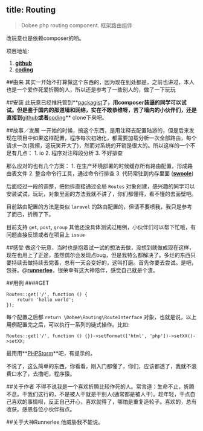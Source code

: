 title:  Routing
---
> Dobee php routing component. 框架路由组件

改玩意也是依赖composer的哟。

项目地址:

1. **[github][1]**
2. **[coding][2]**

##由来
其实一开始不打算做这个东西的，因为现在到处都是，之前也讲过，本人也是一个爱作死爱折腾的人，所以还是参考了一些别人的，做了一下玩玩

##安装
此玩意已经推托管到**[packagist][3]**了，用composer装逼的同学可以试试。但是鉴于国内的那道墙和网络，实在不敢恭维呀，苦了墙内的小伙伴们，还是直接到**[github][4]**或者**[coding][5]** clone下来吧。

##故事／发展
一开始的时候，搞这个东西，是用注释去配置陆游的，但是后来发现在项目中如果这样配置，程序每次初始化，都需要加载分析一次全部路由，每个请求一次(我擦，这玩笑开大了)，然而对系统的开销是很大的。所以这样的一个不足有几点：
    1. io
    2. 程序对注释段分析
    3. 不好排查

那么应对的也有几个方案：
    1. 在生产环境部署的时候缓存所有路由配置，形成路由表文件
    2. 整合命令行工具，通过命令行排查
    3. 代码常驻到内存里面 (**[swoole][6]**)

后面经过一段的调整，把他拆直接通过全局 `Routes` 对象创建，感兴趣的同学可以安装试试，玩玩，对象里面的方法我就不讲了，你们都懂得，看不懂的去面壁吧。

目前路由配置的方法是类似 `laravel` 的路由配置的，但请不要喷我，我只是参考了而已，折腾了下。

目前支持 `get`, `post`, `group` 其他还没具体测试过用例，小伙伴们可以帮下忙哦，有问题直接反馈或者在项目上 `issue`

##感受
做这个玩意，当时也是抱着试一试的想法去做，没想到就做成现在这样，现在也用上了正途，虽然偶尔会发现点bug，但是我特么都解决了。多烂的东西只要持续去做持续去完善，总有一天会变好的，这叫打磨。首先你要去尝试。是吧，包哥。@**[runnerlee][7]**，很荣幸有这大神陪伴，感觉自己就是个渣。

##用例
####GET
```
Routes::get('/', function () {
    return 'hello world';
});
```
每个配置之后都 `return \Dobee\Routing\RouteInterface` 对象，也就是说，以上用例配置完之后，可以执行一系列的链式操作。比如:
```
Routes::get('/', function () {})->setFormat(['html', 'php'])->setXX()->setXX;
```
最用用**[PHPStorm][8]**吧，有提示的。

不说了，这么简单的东西，你看看，刚入门都懂了，你们，应该都透了，我就不浪费口水了，去撸吧，程序猿。

##关于作者
不得不说我是一个喜欢折腾比较作死的人。常言道：生命不止，折腾不息。干我们这行的，不是被人干就是干别人(通常都是被人干)。趁年轻，干点自己喜欢的事情呗，反正自己开心，喜欢就得了，哪怕是重复造轮子。喜欢的，总有收获。感恩各位小伙伴指点。

<!--干掉硬广

我擦，留个QQ给大伙交流交流: **384099566**，记住，系**384099566**。
个人网站: **[http://www.janhuang.me][9]**
微信是: ******046

-->

##关于大神Runnerlee
他威胁我不能说。


  [1]: https://github.com/JanHuang/routing
  [2]: https://coding.net/u/janhuang/p/routing/git
  [3]: https://packagist.org/packages/dobee/routing
  [4]: https://github.com/JanHuang/routing
  [5]: https://coding.net/u/janhuang/p/routing/git
  [6]: http://swoole.com/
  [7]: http://www.runnerlee.com/
  [8]: http://www.jetbrains.com/phpstorm/
  [9]: http://www.janhuang.me